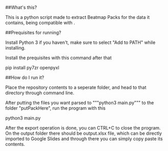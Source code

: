 ##What's this?

This is a python script made to extract Beatmap Packs for the data it contains, being compatible with . 

##Prequisites for running?

Install Python 3 if you haven't, make sure to select "Add to PATH" while installing. 

Install the prequisites with this command after that

pip install py7zr openpyxl

##How do I run it?

Place the repository contents to a seperate folder, and head to that directory through command line.

After putting the files you want parsed to """python3 main.py""" to the folder "putPackHere", run the program with this

python3 main.py

After the export operation is done, you can CTRL+C to close the program. On the output folder there should be output.xlsx file, which can be directly imported to Google Slides and through there you can simply copy paste its contents. 
